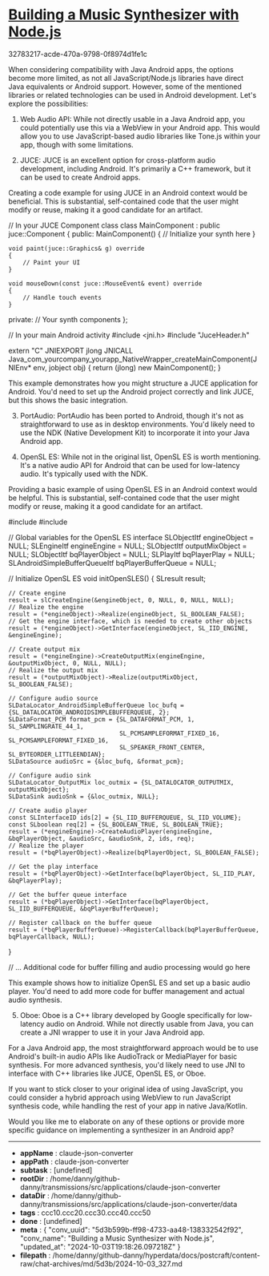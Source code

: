 # [Building a Music Synthesizer with Node.js](https://claude.ai/chat/5d3b599b-ff98-4733-aa48-138332542f92)

32783217-acde-470a-9798-0f8974d1fe1c

 When considering compatibility with Java Android apps, the options become more limited, as not all JavaScript/Node.js libraries have direct Java equivalents or Android support. However, some of the mentioned libraries or related technologies can be used in Android development. Let's explore the possibilities:

1. Web Audio API:
While not directly usable in a Java Android app, you could potentially use this via a WebView in your Android app. This would allow you to use JavaScript-based audio libraries like Tone.js within your app, though with some limitations.

2. JUCE:
JUCE is an excellent option for cross-platform audio development, including Android. It's primarily a C++ framework, but it can be used to create Android apps.

<antThinking>Creating a code example for using JUCE in an Android context would be beneficial. This is substantial, self-contained code that the user might modify or reuse, making it a good candidate for an artifact.</antThinking>

<antArtifact identifier="juce-android-example" type="application/vnd.ant.code" language="cpp" title="JUCE Android Integration Example">
// In your JUCE Component class
class MainComponent : public juce::Component
{
public:
    MainComponent()
    {
        // Initialize your synth here
    }

    void paint(juce::Graphics& g) override
    {
        // Paint your UI
    }

    void mouseDown(const juce::MouseEvent& event) override
    {
        // Handle touch events
    }

private:
    // Your synth components
};

// In your main Android activity
#include <jni.h>
#include "JuceHeader.h"

extern "C" JNIEXPORT jlong JNICALL
Java_com_yourcompany_yourapp_NativeWrapper_createMainComponent(JNIEnv* env, jobject obj)
{
    return (jlong) new MainComponent();
}
</antArtifact>

This example demonstrates how you might structure a JUCE application for Android. You'd need to set up the Android project correctly and link JUCE, but this shows the basic integration.

3. PortAudio:
PortAudio has been ported to Android, though it's not as straightforward to use as in desktop environments. You'd likely need to use the NDK (Native Development Kit) to incorporate it into your Java Android app.

4. OpenSL ES:
While not in the original list, OpenSL ES is worth mentioning. It's a native audio API for Android that can be used for low-latency audio. It's typically used with the NDK.

<antThinking>Providing a basic example of using OpenSL ES in an Android context would be helpful. This is substantial, self-contained code that the user might modify or reuse, making it a good candidate for an artifact.</antThinking>

<antArtifact identifier="opensl-es-android-example" type="application/vnd.ant.code" language="cpp" title="OpenSL ES Android Example">
#include <SLES/OpenSLES.h>
#include <SLES/OpenSLES_Android.h>

// Global variables for the OpenSL ES interface
SLObjectItf engineObject = NULL;
SLEngineItf engineEngine = NULL;
SLObjectItf outputMixObject = NULL;
SLObjectItf bqPlayerObject = NULL;
SLPlayItf bqPlayerPlay = NULL;
SLAndroidSimpleBufferQueueItf bqPlayerBufferQueue = NULL;

// Initialize OpenSL ES
void initOpenSLES() {
    SLresult result;

    // Create engine
    result = slCreateEngine(&engineObject, 0, NULL, 0, NULL, NULL);
    // Realize the engine
    result = (*engineObject)->Realize(engineObject, SL_BOOLEAN_FALSE);
    // Get the engine interface, which is needed to create other objects
    result = (*engineObject)->GetInterface(engineObject, SL_IID_ENGINE, &engineEngine);

    // Create output mix
    result = (*engineEngine)->CreateOutputMix(engineEngine, &outputMixObject, 0, NULL, NULL);
    // Realize the output mix
    result = (*outputMixObject)->Realize(outputMixObject, SL_BOOLEAN_FALSE);

    // Configure audio source
    SLDataLocator_AndroidSimpleBufferQueue loc_bufq = {SL_DATALOCATOR_ANDROIDSIMPLEBUFFERQUEUE, 2};
    SLDataFormat_PCM format_pcm = {SL_DATAFORMAT_PCM, 1, SL_SAMPLINGRATE_44_1,
                                   SL_PCMSAMPLEFORMAT_FIXED_16, SL_PCMSAMPLEFORMAT_FIXED_16,
                                   SL_SPEAKER_FRONT_CENTER, SL_BYTEORDER_LITTLEENDIAN};
    SLDataSource audioSrc = {&loc_bufq, &format_pcm};

    // Configure audio sink
    SLDataLocator_OutputMix loc_outmix = {SL_DATALOCATOR_OUTPUTMIX, outputMixObject};
    SLDataSink audioSnk = {&loc_outmix, NULL};

    // Create audio player
    const SLInterfaceID ids[2] = {SL_IID_BUFFERQUEUE, SL_IID_VOLUME};
    const SLboolean req[2] = {SL_BOOLEAN_TRUE, SL_BOOLEAN_TRUE};
    result = (*engineEngine)->CreateAudioPlayer(engineEngine, &bqPlayerObject, &audioSrc, &audioSnk, 2, ids, req);
    // Realize the player
    result = (*bqPlayerObject)->Realize(bqPlayerObject, SL_BOOLEAN_FALSE);

    // Get the play interface
    result = (*bqPlayerObject)->GetInterface(bqPlayerObject, SL_IID_PLAY, &bqPlayerPlay);

    // Get the buffer queue interface
    result = (*bqPlayerObject)->GetInterface(bqPlayerObject, SL_IID_BUFFERQUEUE, &bqPlayerBufferQueue);

    // Register callback on the buffer queue
    result = (*bqPlayerBufferQueue)->RegisterCallback(bqPlayerBufferQueue, bqPlayerCallback, NULL);
}

// ... Additional code for buffer filling and audio processing would go here
</antArtifact>

This example shows how to initialize OpenSL ES and set up a basic audio player. You'd need to add more code for buffer management and actual audio synthesis.

5. Oboe:
Oboe is a C++ library developed by Google specifically for low-latency audio on Android. While not directly usable from Java, you can create a JNI wrapper to use it in your Java Android app.

For a Java Android app, the most straightforward approach would be to use Android's built-in audio APIs like AudioTrack or MediaPlayer for basic synthesis. For more advanced synthesis, you'd likely need to use JNI to interface with C++ libraries like JUCE, OpenSL ES, or Oboe.

If you want to stick closer to your original idea of using JavaScript, you could consider a hybrid approach using WebView to run JavaScript synthesis code, while handling the rest of your app in native Java/Kotlin.

Would you like me to elaborate on any of these options or provide more specific guidance on implementing a synthesizer in an Android app?

---

* **appName** : claude-json-converter
* **appPath** : claude-json-converter
* **subtask** : [undefined]
* **rootDir** : /home/danny/github-danny/transmissions/src/applications/claude-json-converter
* **dataDir** : /home/danny/github-danny/transmissions/src/applications/claude-json-converter/data
* **tags** : ccc10.ccc20.ccc30.ccc40.ccc50
* **done** : [undefined]
* **meta** : {
  "conv_uuid": "5d3b599b-ff98-4733-aa48-138332542f92",
  "conv_name": "Building a Music Synthesizer with Node.js",
  "updated_at": "2024-10-03T19:18:26.097218Z"
}
* **filepath** : /home/danny/github-danny/hyperdata/docs/postcraft/content-raw/chat-archives/md/5d3b/2024-10-03_327.md